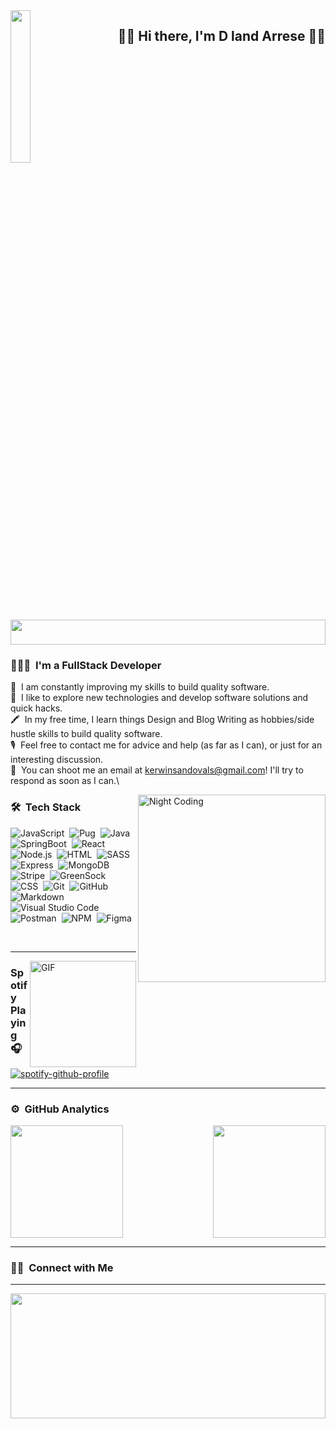 

<img src="https://c.tenor.com/B71D_eNc4ZYAAAAC/konosuba-megumin.gif" width='25%' align="left"/>
<h2 align="right"> 👾👾 Hi there, I'm  D land Arrese 👾👾</h2>
<img src="https://giffiles.alphacoders.com/214/214311.gif"  width='100%' height='40'/> 



### 👨🏻‍💻 &nbsp;I'm a FullStack Developer

🚀 &nbsp;I am constantly improving my skills to build quality software.\
🧪 &nbsp;I like to explore new technologies and develop software solutions and quick hacks.\
🖍 &nbsp;In my free time, I learn things  Design and Blog Writing as hobbies/side hustle skills to build quality software.\
🎙 &nbsp;Feel free to contact me for advice and help (as far as I can), or just for an interesting discussion.\
📇 &nbsp;You can shoot me an email at kerwinsandovals@gmail.com! I'll try to respond as soon as I can.\
<!-- 👾 &nbsp;Please have a look at my [Resume](https://kido.website/static/media/kerwinCV.63ed7658.pdf) for more details about me. I'm open to feedback and suggestions! -->


<img alt="Night Coding" src="https://i.giphy.com/media/xAzW9Oi28p1VS/giphy.webp" align="right" width='300'/>



### 🛠 &nbsp;Tech Stack 

![JavaScript](https://img.shields.io/badge/-JavaScript-292043?style=flat&logo=javascript)&nbsp;
![Pug](https://img.shields.io/badge/-Pug-292043?style=flat&logo=pug)&nbsp;
![Java](https://img.shields.io/badge/-Java-292043?style=flat&logo=Java)&nbsp;
![SpringBoot](https://img.shields.io/badge/-SpringBoot-292043?style=flat&logo=SpringBoot)&nbsp;
![React](https://img.shields.io/badge/-React-292043?style=flat&logo=react)&nbsp;
![Node.js](https://img.shields.io/badge/-Node.js-292043?style=flat&logo=node.js)&nbsp;
![HTML](https://img.shields.io/badge/-HTML5-292043?style=flat&logo=HTML5)&nbsp;
![SASS](https://img.shields.io/badge/-SASS-292043?style=flat&logo=SASS)&nbsp;
![Express](https://img.shields.io/badge/-Express-292043?style=flat&logo=Express)&nbsp;
![MongoDB](https://img.shields.io/badge/-MongoDB-292043?style=flat&logo=MongoDB)&nbsp;
![Stripe](https://img.shields.io/badge/-Stripe-292043?style=flat&logo=Stripe)&nbsp;
![GreenSock](https://img.shields.io/badge/-GreenSock-292043?style=flat&logo=GreenSock)&nbsp;
![CSS](https://img.shields.io/badge/-CSS-292043?style=flat&logo=CSS3&logoColor=1572B6)&nbsp;
![Git](https://img.shields.io/badge/-Git-292043?style=flat&logo=git)&nbsp;
![GitHub](https://img.shields.io/badge/-GitHub-292043?style=flat&logo=github)&nbsp;
![Markdown](https://img.shields.io/badge/-Markdown-292043?style=flat&logo=markdown)&nbsp;
![Visual Studio Code](https://img.shields.io/badge/-Visual%20Studio%20Code-292043?style=flat&logo=visual-studio-code&logoColor=007ACC)&nbsp;
![Postman](https://img.shields.io/badge/-Postman-292043?style=flat&logo=postman)&nbsp;
![NPM](https://img.shields.io/badge/-NPM-292043?style=flat&logo=npm)&nbsp;
![Figma](https://img.shields.io/badge/-Figma-292043?style=flat&logo=figma)&nbsp;

&nbsp;

---

<img align="right" alt="GIF" height="170px" src="https://media.giphy.com/media/J5B1Y8QZnzXXbLQIBu/giphy.gif" />

### Spotify Playing 🎧

[![spotify-github-profile](https://spotify-github-profile.vercel.app/api/view?uid=fe8thaylp4lw6imwfemfis83d&cover_image=true&theme=novatorem&bar_color=red&bar_color_cover=true)](https://github.com/kittinan/spotify-github-profile)

---

### ⚙️ &nbsp;GitHub Analytics

<p align="center">
  <a href="https://github.com/Kerwin-Joel">
    <img align="left" height="180em" src="https://github-readme-stats.vercel.app/api?username=Kerwin-Joel&show_icons=true&theme=tokyonight"/>
    <img align="center" height="180em" />
    <img align="right" height="180em" src="https://github-readme-stats-eight-theta.vercel.app/api/top-langs/?username=Kerwin-Joel&layout=compact&langs_count=8&theme=tokyonight"/>
  </a>
</p>

---

### 🤝🏻 &nbsp;Connect with Me

<!-- <p align="center">
  <a href="https://kido.website">
    <img height="30" src="https://img.shields.io/badge/-kido.website-292043?style=flat&logo=Google-Chrome&logoColor=white"/>
  </a>
  <a href="https://www.linkedin.com/in/kerwin-sandoval/">
    <img height="30" src="https://img.shields.io/badge/-Kerwin%20Sandoval-292043?style=flat&logo=Linkedin&logoColor=white"/>
  </a>
  <a href="mailto:kerwinsandovals@gmail.com">
    <img height="30" src="https://img.shields.io/badge/-kerwinsandovals@gmail.com-292043?style=flat&logo=Gmail&logoColor=white"/>
  </a>
  <a href="https://twitter.com/KerwinDev">
    <img height="30" src="https://img.shields.io/badge/-@KerwinDev-292043?style=flat&logo=twitter&logoColor=white"/>
  </a>
</p>  -->



---

<img src="https://i.imgur.com/O3Bxs16.gif" width='100%' height='200'/> 


